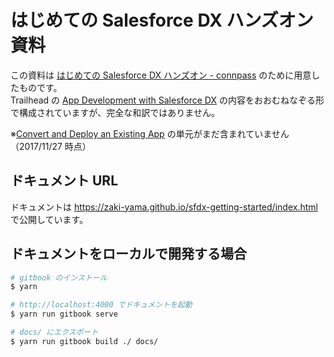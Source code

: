 はじめての Salesforce DX ハンズオン資料
=======================================

この資料は [はじめての Salesforce DX ハンズオン - connpass](https://teamspirit.connpass.com/event/71116/) のために用意したものです。  
Trailhead の [App Development with Salesforce DX](https://trailhead.salesforce.com/ja/modules/sfdx_app_dev) の内容をおおむねなぞる形で構成されていますが、完全な和訳ではありません。

※[Convert and Deploy an Existing App](https://trailhead.salesforce.com/ja/modules/sfdx_app_dev/units/sfdx_app_dev_deploy) の単元がまだ含まれていません（2017/11/27 時点）

## ドキュメント URL

ドキュメントは https://zaki-yama.github.io/sfdx-getting-started/index.html で公開しています。


## ドキュメントをローカルで開発する場合

```zsh
# gitbook のインストール
$ yarn

# http://localhost:4000 でドキュメントを起動
$ yarn run gitbook serve

# docs/ にエクスポート
$ yarn run gitbook build ./ docs/
```
